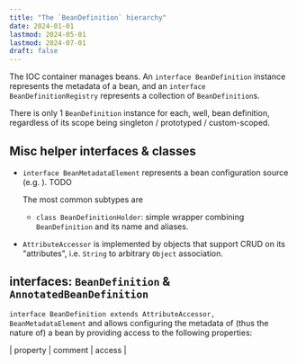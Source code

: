 ```yaml
---
title: "The `BeanDefinition` hierarchy"
date: 2024-01-01
lastmod: 2024-05-01
lastmod: 2024-07-01
draft: false
---
```


The IOC container manages beans. An `interface BeanDefinition` instance represents the metadata of a bean, and an `interface BeanDefinitionRegistry` represents a collection of `BeanDefinition`s.

There is only 1 `BeanDefinition` instance for each, well, bean definition, regardless of its scope being singleton / prototyped / custom-scoped.

## Misc helper interfaces & classes

- `interface BeanMetadataElement` represents a bean configuration source (e.g. ). TODO

    The most common subtypes are
    - `class BeanDefinitionHolder`: simple wrapper combining `BeanDefinition` and its name and aliases.

- `AttributeAccessor` is implemented by objects that support CRUD on its "attributes", i.e. `String` to arbitrary `Object` association.

## interfaces: `BeanDefinition` & `AnnotatedBeanDefinition`

`interface BeanDefinition extends AttributeAccessor, BeanMetadataElement` and allows configuring the metadata of (thus the nature of)
a bean by providing access to the following properties:

| property                                   | comment                                                                               | access      |
